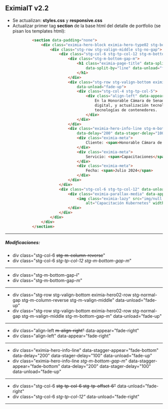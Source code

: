 ## EximiaIT v2.2

+ Se actualizan: **styles.css** y **responsive.css**
+ Actualizar primer tag **section** de la base html del detalle de portfolio (se pisan los templates html):

```html
            <section data-padding="none">
                <div class="eximia-hero-block eximia-hero-type02 stg-bottom-gap-section stg-top-gap-l">
                    <div class="stg-row stg-valign-middle stg-no-gap">
                        <div class="stg-col-6 stg-tp-col-12 stg-m-bottom-gap-m">
                            <div class="stg-m-bottom-gap-m">
                                <h1 class="eximia-page-title" data-split-appear="fade-up" data-split-delay="100"
                                    data-split-by="line" data-unload="fade-left">Capacitación Kubernetes
                                </h1>
                            </div>
                            <div class="stg-row stg-valign-bottom eximia-hero02-row stg-normal-gap stg-m-valign-middle stg-m-bottom-gap-m"
                                data-unload="fade-up">
                                <div class="stg-col-4 stg-tp-col-5">
                                    <div class="align-left" data-appear="fade-right">
                                        En la Honorable Cámara de Senadores de Santa Fe, comenzaron una transformación
                                        digital, y actualización tecnológica con el enfoque en la adopción de
                                        tecnologías de contenedores.
                                    </div>
                                </div>
                            </div>
                            <div class="eximia-hero-info-line stg-m-bottom-gap-m" data-stagger-appear="fade-bottom"
                                data-delay="200" data-stager-delay="100" data-unload="fade-up">
                                <div class="eximia-meta">
                                    Cliente: <span>Honorable Cámara de Senadores de Santa Fe</span>
                                </div>
                                <div class="eximia-meta">
                                    Servicio: <span>Capacitaciones</span>
                                </div>
                                <div class="eximia-meta">
                                    Fecha: <span>Julio 2024</span>
                                </div>
                            </div>
                        </div>
                        <div class="stg-col-6 stg-tp-col-12" data-unload="fade-right">
                            <div class="eximia-parallax-media" data-appear="fade-left" data-delay="200">
                                <img class="eximia-lazy" src="img/null.png" data-src="img/portfolio/kubernetes.jpg"
                                    alt="Capacitación Kubernetes" width="776" height="1280">
                            </div>
                        </div>
                    </div>
                </div>
            </section>
```

---


##### Modificaciones:
   + div class="stg-col-6 ~~stg-m-column-reverse~~"
   + div class="stg-col-6 *stg-tp-col-12 stg-m-bottom-gap-m*"

---

   + div class="stg-m-bottom-gap-~~l~~"
   + div class="stg-m-bottom-gap-*m*"

---

   + div class="stg-row stg-valign-bottom eximia-hero02-row stg-normal-gap stg-m-column-reverse stg-m-valign-middle" data-unload="fade-up"
   + div class="stg-row stg-valign-bottom eximia-hero02-row stg-normal-gap stg-m-valign-middle stg-m-bottom-gap-m" data-unload="fade-up"

---

   + div class="align-left ~~m-align-right"~~ data-appear="fade-right"
   + div class="align-left" data-appear="fade-right"

---

   + div class="eximia-hero-info-line" data-stagger-appear="fade-bottom" data-delay="200" data-stager-delay="100" data-unload="fade-up"
   + div class="eximia-hero-info-line *stg-m-bottom-gap-m*" data-stagger-appear="fade-bottom" data-delay="200" data-stager-delay="100" data-unload="fade-up"

---

   + div class="stg-col-6 ~~stg-tp-col-6 stg-tp-offset-6"~~ data-unload="fade-right"
   + div class="stg-col-6 *stg-tp-col-12"* data-unload="fade-right"
   
---

